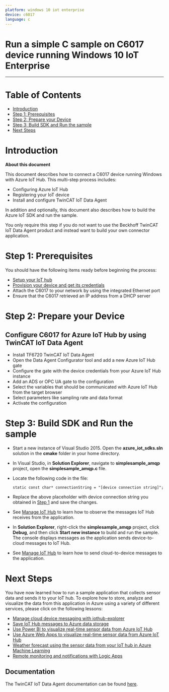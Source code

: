 ```yaml
---
platform: windows 10 iot enterprise
device: c6017
language: c
---
```


Run a simple C sample on C6017 device running Windows 10 IoT Enterprise
===
---

# Table of Contents

-   [Introduction](#Introduction)
-   [Step 1: Prerequisites](#Prerequisites)
-   [Step 2: Prepare your Device](#PrepareDevice)
-   [Step 3: Build SDK and Run the sample](#BuildSDK)
-   [Next Steps](#NextSteps)

<a name="Introduction"></a>
# Introduction

**About this document**

This document describes how to connect a C6017 device running Windows with Azure IoT Hub. This multi-step process includes:
-   Configuring Azure IoT Hub
-   Registering your IoT device
-   Install and configure TwinCAT IoT Data Agent

In addition and optionally, this document also describes how to build the Azure IoT SDK and run the sample. 

You only require this step if you do not want to use the Beckhoff TwinCAT IoT Data Agent product and instead want to build your own connector application.

<a name="Prerequisites"></a>
# Step 1: Prerequisites

You should have the following items ready before beginning the process:

-   [Setup your IoT hub][lnk-setup-iot-hub]
-   [Provision your device and get its credentials][lnk-manage-iot-hub]
-   Attach the C6017 to your network by using the integrated Ethernet port
-   Ensure that the C6017 retrieved an IP address from a DHCP server

<a name="PrepareDevice"></a>
# Step 2: Prepare your Device

## Configure C6017 for Azure IoT Hub by using TwinCAT IoT Data Agent

-   Install TF6720 TwinCAT IoT Data Agent
-   Open the Data Agent Configurator tool and add a new Azure IoT Hub gate
-   Configure the gate with the device credentials from your Azure IoT Hub instance
-   Add an ADS or OPC UA gate to the configuration
-   Select the variables that should be communicated with Azure IoT Hub from the target browser
-   Select parameters like sampling rate and data format
-   Activate the configuration

<a name="BuildSDK"></a>
# Step 3: Build SDK and Run the sample

-   Start a new instance of Visual Studio 2015. Open the **azure\_iot\_sdks.sln** solution in the **cmake** folder in your home directory.
-   In Visual Studio, in **Solution Explorer**, navigate to **simplesample\_amqp** project, open the **simplesample\_amqp.c** file.
-   Locate the following code in the file:

        static const char* connectionString = "[device connection string]";

-   Replace the above placeholder with device connection string you obtained in [Step 1](#Prerequisites) and save the changes.
-   See [Manage IoT Hub][lnk-manage-iot-hub] to learn how to observe the messages IoT Hub receives from the application.
-   In **Solution Explorer**, right-click the **simplesample\_amqp** project, click **Debug**, and then click **Start new instance** to build and run the sample. The console displays messages as the application sends device-to-cloud messages to IoT Hub.
-   See [Manage IoT Hub][lnk-manage-iot-hub] to learn how to send cloud-to-device messages to the application.

<a name="NextSteps"></a>
# Next Steps

You have now learned how to run a sample application that collects sensor data and sends it to your IoT hub. To explore how to store, analyze and visualize the data from this application in Azure using a variety of different services, please click on the following lessons:

-   [Manage cloud device messaging with iothub-explorer]
-   [Save IoT Hub messages to Azure data storage]
-   [Use Power BI to visualize real-time sensor data from Azure IoT Hub]
-   [Use Azure Web Apps to visualize real-time sensor data from Azure IoT Hub]
-   [Weather forecast using the sensor data from your IoT hub in Azure Machine Learning]
-   [Remote monitoring and notifications with Logic Apps] 

## Documentation

The TwinCAT IoT Data Agent documentation can be found [here](http://infosys.beckhoff.com).

[Manage cloud device messaging with iothub-explorer]: https://docs.microsoft.com/en-us/azure/iot-hub/iot-hub-explorer-cloud-device-messaging
[Save IoT Hub messages to Azure data storage]: https://docs.microsoft.com/en-us/azure/iot-hub/iot-hub-store-data-in-azure-table-storage
[Use Power BI to visualize real-time sensor data from Azure IoT Hub]: https://docs.microsoft.com/en-us/azure/iot-hub/iot-hub-live-data-visualization-in-power-bi
[Use Azure Web Apps to visualize real-time sensor data from Azure IoT Hub]: https://docs.microsoft.com/en-us/azure/iot-hub/iot-hub-live-data-visualization-in-web-apps
[Weather forecast using the sensor data from your IoT hub in Azure Machine Learning]: https://docs.microsoft.com/en-us/azure/iot-hub/iot-hub-weather-forecast-machine-learning
[Remote monitoring and notifications with Logic Apps]: https://docs.microsoft.com/en-us/azure/iot-hub/iot-hub-monitoring-notifications-with-azure-logic-apps
[setup-devbox-windows]: https://github.com/Azure/azure-iot-sdk-c/blob/master/doc/devbox_setup.md
[lnk-setup-iot-hub]: ../setup_iothub.md
[lnk-manage-iot-hub]: ../manage_iot_hub.md
